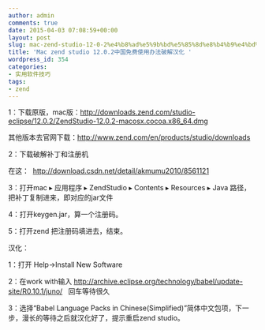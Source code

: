```yaml
---
author: admin
comments: true
date: 2015-04-03 07:08:59+00:00
layout: post
slug: mac-zend-studio-12-0-2%e4%b8%ad%e5%9b%bd%e5%85%8d%e8%b4%b9%e4%bd%bf%e7%94%a8%e5%8a%9e%e6%b3%95%e7%a0%b4%e8%a7%a3%e6%b1%89%e5%8c%96
title: 'Mac zend studio 12.0.2中国免费使用办法破解汉化 '
wordpress_id: 354
categories:
- 实用软件技巧
tags:
- zend
---
```


1：下载原版，mac版：http://downloads.zend.com/studio-eclipse/12.0.2/ZendStudio-12.0.2-macosx.cocoa.x86_64.dmg

其他版本去官网下载：http://www.zend.com/en/products/studio/downloads

2：下载破解补丁和注册机

在这：  http://download.csdn.net/detail/akmumu2010/8561121

3：打开mac ▸ 应用程序 ▸ ZendStudio ▸ Contents ▸ Resources ▸ Java 路径，把补丁复制进来，即对应的jar文件

4：打开keygen.jar，算一个注册码。

5：打开zend 把注册码填进去，结束。

汉化：

1：打开 Help->Install New Software

2：在work with输入 http://archive.eclipse.org/technology/babel/update-site/R0.10.1/juno/   回车等待很久

3：选择“Babel Language Packs in Chinese(Simplified)”简体中文包项，下一步，漫长的等待之后就汉化好了，提示重启zend studio。

